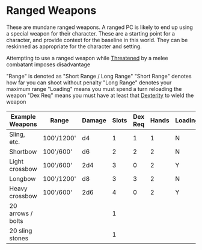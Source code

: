 # Ranged Weapons

These are mundane ranged weapons. A ranged PC is likely to end up using a special weapon for their character. These are a starting point for a character, and provide context for the baseline in this world. They can be reskinned as appropriate for the character and setting.

Attempting to use a ranged weapon while [Threatened](../../Conditions/Threatened.md) by a melee combatant imposes disadvantage

"Range" is denoted as "Short Range / Long Range"
"Short Range" denotes how far you can shoot without penalty
"Long Range" denotes your maximum range
"Loading" means you must spend a turn reloading the weapon
"Dex Req" means you must have at least that [Dexterity](../../Player%20Character%20Components/Chosen%20Statistics/Dexterity.md) to wield the weapon

| Example Weapons | Range | Damage | Slots | Dex Req | Hands | Loading | Price |
| ---- | ---- | ---- | ---- | ---- | ---- | ---- | ---- |
| Sling, etc. | 100'/1200' | d4 | 1 | 1 | 1 | N | 5 |
| Shortbow | 100'/600' | d6 | 2 | 2 | 2 | N | 50 |
| Light crossbow | 100'/600' | 2d4 | 3 | 0 | 2 | Y | 100 |
| Longbow | 100'/1200' | d8 | 3 | 3 | 2 | N | 100 |
| Heavy crossbow | 100'/600' | 2d6 | 4 | 0 | 2 | Y | 500 |
| 20 arrows / bolts |  |  | 1 |  |  |  | 50 |
| 20 sling stones |  |  | 1 |  |  |  | 10 |
